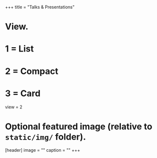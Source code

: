 +++
title = "Talks & Presentations"

# View.
#   1 = List
#   2 = Compact
#   3 = Card
view = 2

# Optional featured image (relative to `static/img/` folder).
[header]
image = ""
caption = ""
+++
